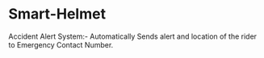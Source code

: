 # Smart-Helmet

Accident Alert System:- Automatically Sends alert and location of the rider to Emergency Contact Number.
